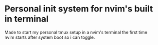 # Personal init system for nvim's built in terminal 

Made to start my personal tmux setup in a nvim's terminal the first time nvim starts after system boot so i can toggle.
